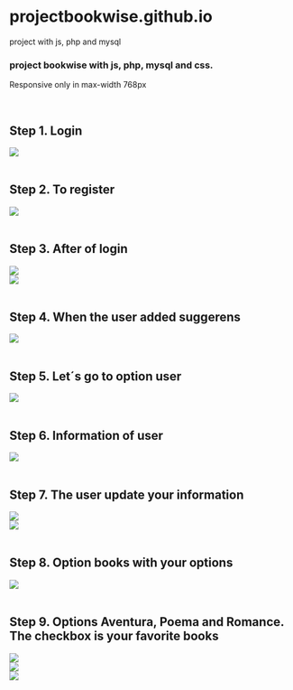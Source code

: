 # projectbookwise.github.io
project with js, php and mysql

<h3>project bookwise with js, php, mysql and css.</h3>
<p>Responsive only in max-width 768px</p>
<br>
<h2>Step 1. Login</h2>
<div><img src="bookwise_img/Captura de pantalla (147).png"/></div>
<br>
<h2>Step 2. To register</h2>
<div><img src="bookwise_img/Captura de pantalla (123).png"/></div>
<br>
<h2>Step 3. After of login</h2>
<div><img src="bookwise_img/Captura de pantalla (124).png"/></div>
<div><img src="bookwise_img/Captura de pantalla (125).png"/></div>
<br>
<h2>Step 4. When the user added suggerens</h2>
<div><img src="bookwise_img/Captura de pantalla (129).png"/></div>
<br>
<h2>Step 5. Let´s go to option user</h2>
<div><img src="bookwise_img/Captura de pantalla (126).png"/></div>
<br>
<h2>Step 6. Information of user</h2>
<div><img src="bookwise_img/Captura de pantalla (131).png"/></div>
<br>
<h2>Step 7. The user update your information</h2>
<div><img src="bookwise_img/Captura de pantalla (140).png"/></div>
<div><img src="bookwise_img/Captura de pantalla (141).png"/></div>
<br>
<h2>Step 8. Option books with your options</h2>
<div><img src="bookwise_img/Captura de pantalla (132).png"/></div>
<br>
<h2>Step 9. Options Aventura, Poema and Romance. The checkbox is your favorite books</h2>
<div><img src="bookwise_img/Captura de pantalla (133).png"/></div>
<div><img src="bookwise_img/Captura de pantalla (134).png"/></div>
<div><img src="bookwise_img/Captura de pantalla (135).png"/></div>
<br>
